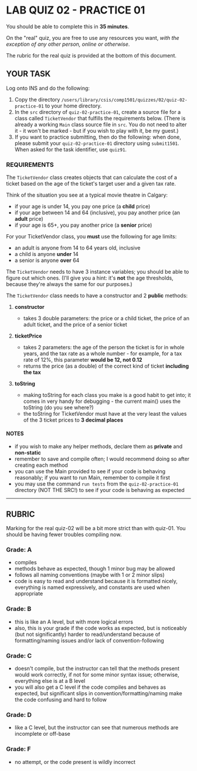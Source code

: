 # LAB QUIZ 02 - PRACTICE 01

You should be able to complete this in **35 minutes**.

On the "real" quiz, you are free to use any resources you want, _with the exception of any other person, online or otherwise_.

The rubric for the real quiz is provided at the bottom of this document.

## YOUR TASK

Log onto INS and do the following:

1. Copy the directory `/users/library/csis/comp1501/quizzes/02/quiz-02-practice-01` to your home directory.
1. In the `src` directory of `quiz-02-practice-01`, create a source file for a class called `TicketVendor` that fulfills the requirements below. (There is already a working `Main` class source file in `src`. You do not need to alter it - it won't be marked - but if you wish to play with it, be my guest.)
1. If you want to practice submitting, then do the following: when done, please submit your `quiz-02-practice-01` directory using `submit1501`. When asked for the task identifier, use `quiz91`.

### REQUIREMENTS

The `TicketVendor` class creates objects that can calculate the cost of a ticket based on the age of the ticket's target user and a given tax rate.

Think of the situation you see at a typical movie theatre in Calgary:

- if your age is under 14, you pay one price (a **child** price)
- if your age between 14 and 64 (inclusive), you pay another price (an **adult** price)
- if your age is 65+, you pay another price (a **senior** price)

For your TicketVendor class, you **must** use the following for age limits:

- an adult is anyone from 14 to 64 years old, inclusive
- a child is anyone **under** 14
- a senior is anyone **over** 64

The `TicketVendor` needs to have 3 instance variables; you should be able to figure out which ones. (I'll give you a hint: it's **not** the age thresholds, because they're always the same for our purposes.)

The `TicketVendor` class needs to have a constructor and 2 **public** methods:

1. **constructor**

   - takes 3 double parameters: the price or a child ticket, the price of an adult ticket, and the price of a senior ticket

1. **ticketPrice**

   - takes 2 parameters: the age of the person the ticket is for in whole years, and the tax rate as a whole number - for example, for a tax rate of 12%, this parameter **would be 12, not 0.12**
   - returns the price (as a double) of the correct kind of ticket **including the tax**

1. **toString**
   - making toString for each class you make is a good habit to get into; it comes in very handy for debugging - the current main() uses the toString (do you see where?)
   - the toString for TicketVendor must have at the very least the values of the 3 ticket prices to **3 decimal places**

#### NOTES

- if you wish to make any helper methods, declare them as **private** and **non-static**
- remember to save and compile often; I would recommend doing so after creating each method
- you can use the Main provided to see if your code is behaving reasonably; if you want to run Main, remember to compile it first
- you may use the command `run tests` from the `quiz-02-practice-01` directory (NOT THE SRC!) to see if your code is behaving as expected

---

## RUBRIC

Marking for the real quiz-02 will be a bit more strict than with quiz-01. You should be having fewer troubles compiling now.

### Grade: A

- compiles
- methods behave as expected, though 1 minor bug may be allowed
- follows all naming conventions (maybe with 1 or 2 minor slips)
- code is easy to read and understand because it is formatted nicely, everything is named expressively, and constants are used when appropriate

### Grade: B

- this is like an A level, but with more logical errors
- also, this is your grade if the code works as expected, but is noticeably (but not significantly) harder to read/understand because of formatting/naming issues and/or lack of convention-following

### Grade: C

- doesn't compile, but the instructor can tell that the methods present would work correctly, if not for some minor syntax issue; otherwise, everything else is at a B level
- you will also get a C level if the code compiles and behaves as expected, but significant slips in convention/formatting/naming make the code confusing and hard to follow

### Grade: D

- like a C level, but the instructor can see that numerous methods are incomplete or off-base

### Grade: F

- no attempt, or the code present is wildly incorrect
